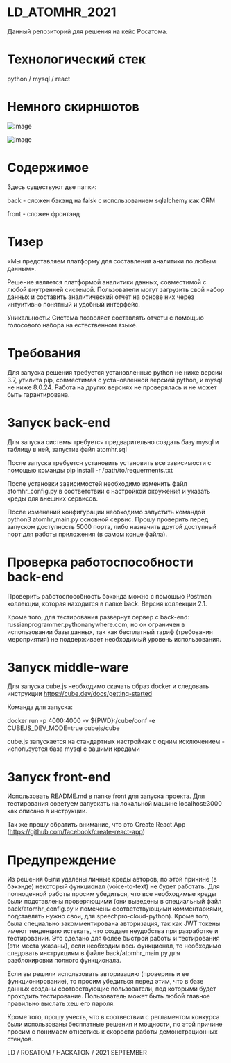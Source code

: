 # LD_ATOMHR_2021

Данный репозиторий для решения на кейс Росатома.

# Технологический стек
python / mysql / react

# Немного скирншотов

![image](https://user-images.githubusercontent.com/76730043/134796936-e47f49ff-5c27-4118-8a2f-335f06fcaf18.png)

![image](https://user-images.githubusercontent.com/76730043/134796943-acc1a24d-731a-4709-b480-a9237ac02415.png)

# Содержимое

Здесь существуют две папки:

back - сложен бэкэнд на falsk с использованием sqlalchemy как ORM

front - сложен фронтэнд

# Тизер

«Мы представляем платформу для составления аналитики по любым данным».

Решение является платформой аналитики данных, совместимой с любой внутренней системой. Пользователи могут загрузить свой набор данных и составить аналитический отчет на основе них через интуитивно понятный и удобный интерфейс.

Уникальность: Система позволяет составлять отчеты с помощью голосового набора на естественном языке. 

# Требования

Для запуска решения требуется установленные python не ниже версии 3.7, утилита pip, совместимая с установленной версией python, и mysql не ниже 8.0.24. Работа на других версиях не проверялась и не может быть гарантирована.

# Запуск back-end

Для запуска системы требуется предварительно создать базу mysql и таблицу в ней, запустив файл atomhr.sql

После запуска требуется установить установить все зависимости с помощью команды pip install -r /path/to/requerments.txt

После установки зависимостей необходимо изменить файл atomhr_config.py в соответствии с настройкой окружения и указать креды для внешних сервисов.

После изменений конфигурации необходимо запустить командой python3 atomhr_main.py основной сервис. Прошу проверить перед запуском доступность 5000 порта, либо назначить другой доступный порт для работы приложения (в самом конце файла).

# Проверка работоспособности back-end

Проверить работоспособность бэкэнда можно с помощью Postman коллекции, которая находится в папке back. Версия коллекции 2.1.

Кроме того, для тестирования развернут сервер с back-end: russianprogrammer.pythonanywhere.com, но он ограничен в использовании базы данных, так как бесплатный тариф (требования мероприятия) не поддерживает необходимый уровень использования.

# Запуск middle-ware

Для запуска cube.js необходимо скачать образ docker и следовать инструкции https://cube.dev/docs/getting-started

Команда для запуска:

docker run -p 4000:4000 -v ${PWD}:/cube/conf -e CUBEJS_DEV_MODE=true cubejs/cube

cube.js запускается на стандартных настройках с одним исключением - используется база mysql с вашими кредами

# Запуск front-end

Использовать README.md в папке front для запуска проекта. Для тестирования советуем запускать на локальной машине localhost:3000 как описано в инструкции.

Так же прошу обратить внимание, что это Create React App (https://github.com/facebook/create-react-app)

# Предупреждение

Из решения были удалены личные креды авторов, по этой причине (в бэкэнде) некоторый функционал (voice-to-text) не будет работать. Для полноценной работы просим убедиться, что все необходимые креды были подставлены проверяющими (они выведены в специальный файл back/atomhr_config.py и помечены соответствующими комментариями, подставлять нужно свои, для speechpro-cloud-python). Кроме того, была специально закомментирована авторизация, так как JWT токены имеют тенденцию истекать, что создает неудобства при разработке и тестировании. Это сделано для более быстрой работы и тестирования (эти места указаны), если необходим весь функционал, то необходимо следовать инструкциям в файле back/atomhr_main.py для разблокировки полного функционала.

Если вы решили использовать авторизацию (проверить и ее функционирование), то просим убедиться перед этим, что в базе данных созданы соотвествующие пользователи, под которыми будет проходить тестирование. Пользователь может быть любой главное правильно выслать хеш его пароля.

Кроме того, прошу учесть, что в соотвествии с регламентом конкурса были использованы бесплатные решения и мощности, по этой причине просим с понимаем отнестись к скорости работы демонстрационных стендов.

LD / ROSATOM / HACKATON / 2021 SEPTEMBER
